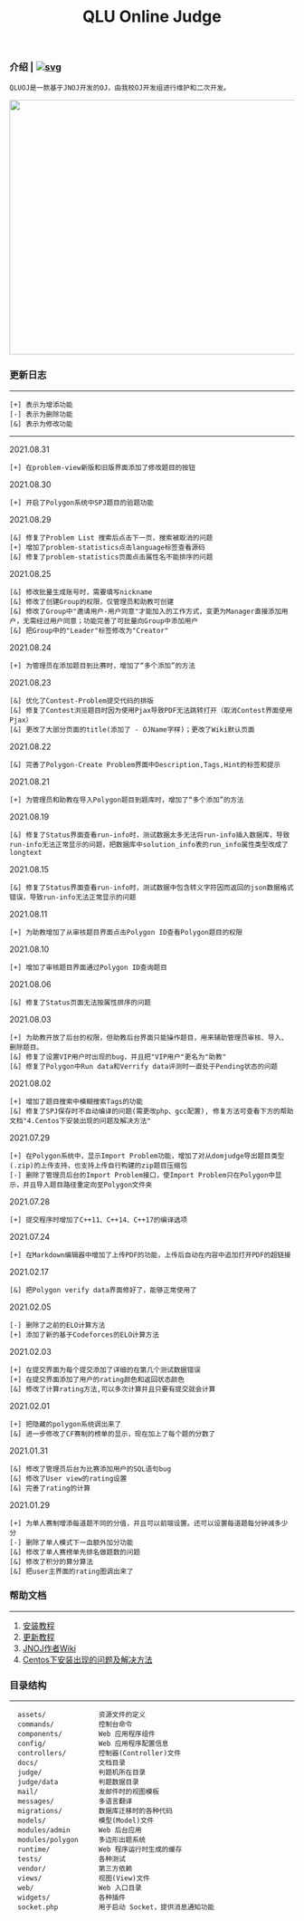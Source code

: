 <p align="center">
    <h1 align="center">QLU Online Judge</h2>
    <br>
</p>

### 介绍 | [![svg](https://img.shields.io/badge/Github-QLUOJ-green.svg)](https://github.com/linkscx/qluoj)

	QLUOJ是一款基于JNOJ开发的OJ，由我校OJ开发组进行维护和二次开发。

<img src="https://user-images.githubusercontent.com/86877361/127628167-7990e8b9-c23e-4f54-97ce-2acd22f837a0.png" width=800px height=450px>

### 更新日志  
 
- - -

	[+] 表示为增添功能   
	[-] 表示为删除功能   
	[&] 表示为修改功能   

- - -

2021.08.31

	[+] 在problem-view新版和旧版界面添加了修改题目的按钮

2021.08.30

	[+] 开启了Polygon系统中SPJ题目的验题功能

2021.08.29

	[&] 修复了Problem List 搜索后点击下一页，搜索被取消的问题
	[+] 增加了problem-statistics点击language标签查看源码
	[&] 修复了problem-statistics页面点击属性名不能排序的问题

2021.08.25

	[&] 修改批量生成账号时，需要填写nickname	
	[&] 修改了创建Group的权限，仅管理员和助教可创建
	[&] 修改了Group中"邀请用户-用户同意"才能加入的工作方式，变更为Manager直接添加用户，无需经过用户同意；功能完善了可批量向Group中添加用户
	[&] 把Group中的"Leader"标签修改为"Creator"

2021.08.24

	[+] 为管理员在添加题目到比赛时，增加了“多个添加”的方法

2021.08.23

	[&] 优化了Contest-Problem提交代码的排版
	[&] 修复了Contest浏览题目时因为使用Pjax导致PDF无法跳转打开（取消Contest界面使用Pjax）
	[&] 更改了大部分页面的title(添加了 - OJName字样)；更改了Wiki默认页面

2021.08.22
	
	[&] 完善了Polygon-Create Problem界面中Description,Tags,Hint的标签和提示

2021.08.21

	[+] 为管理员和助教在导入Polygon题目到题库时，增加了“多个添加”的方法

2021.08.19

	[&] 修复了Status界面查看run-info时，测试数据太多无法将run-info插入数据库，导致run-info无法正常显示的问题，把数据库中solution_info表的run_info属性类型改成了longtext

2021.08.15

	[&] 修复了Status界面查看run-info时，测试数据中包含转义字符因而返回的json数据格式错误，导致run-info无法正常显示的问题

2021.08.11
	
	[+] 为助教增加了从审核题目界面点击Polygon ID查看Polygon题目的权限

2021.08.10

	[+] 增加了审核题目界面通过Polygon ID查询题目

2021.08.06
	
	[&] 修复了Status页面无法按属性排序的问题

2021.08.03

	[+] 为助教开放了后台的权限，但助教后台界面只能操作题目，用来辅助管理员审核、导入、删除题目。	
	[&] 修复了设置VIP用户时出现的bug，并且把"VIP用户"更名为"助教"
	[&] 修复了Polygon中Run data和Verrify data评测时一直处于Pending状态的问题

2021.08.02
    
	[+] 增加了题目搜索中模糊搜索Tags的功能
	[&] 修复了SPJ保存时不自动编译的问题(需更改php、gcc配置), 修复方法可查看下方的帮助文档"4.Centos下安装出现的问题及解决方法"

2021.07.29

	[+] 在Polygon系统中，显示Import Problem功能，增加了对从domjudge导出题目类型(.zip)的上传支持，也支持上传自行构建的zip题目压缩包
	[-] 删除了管理员后台的Import Problem接口，使Import Problem只在Polygon中显示，并且导入题目路径重定向至Polygon文件夹

2021.07.28

	[+] 提交程序时增加了C++11、C++14、C++17的编译选项

2021.07.24

	[+] 在Markdown编辑器中增加了上传PDF的功能，上传后自动在内容中追加打开PDF的超链接

2021.02.17

	[&] 把Polygon verify data界面修好了，能够正常使用了  

2021.02.05

	[-] 删除了之前的ELO计算方法
	[+] 添加了新的基于Codeforces的ELO计算方法

2021.02.03  

	[+] 在提交界面为每个提交添加了详细的在第几个测试数据错误  
	[+] 在提交界面添加了用户的rating颜色和返回状态颜色  
	[&] 修改了计算rating方法,可以多次计算并且只要有提交就会计算  

2021.02.01  

	[+] 把隐藏的polygon系统调出来了  
	[&] 进一步修改了CF赛制的榜单的显示，现在加上了每个题的分数了  


2021.01.31  

	[&] 修改了管理员后台为比赛添加用户的SQL语句bug   
	[&] 修改了User view的rating设置  
	[&] 完善了rating的计算  

2021.01.29  

	[+] 为单人赛制增添每道题不同的分值，并且可以前端设置。还可以设置每道题每分钟减多少分  
	[-] 删除了单人模式下一血额外加分功能  
	[&] 修改了单人赛榜单先排名做题数的问题   
	[&] 修改了积分的算分算法  
	[&] 把user主界面的rating图调出来了  


### 帮助文档

----------

1. [安装教程](https://github.com/linkscx/qluoj/blob/master/docs/install.md)
2. [更新教程](https://github.com/linkscx/qluoj/blob/master/docs/update.md)
3. [JNOJ作者Wiki](https://github.com/shi-yang/jnoj/wiki)
4. [Centos下安装出现的问题及解决方法](https://blog.csdn.net/qq_45530271/article/details/119842371)

### 目录结构  

----------

      assets/             资源文件的定义
      commands/           控制台命令
      components/         Web 应用程序组件
      config/             Web 应用程序配置信息
      controllers/        控制器(Controller)文件
      docs/               文档目录
      judge/              判题机所在目录
      judge/data          判题数据目录
      mail/               发邮件时的视图模板
      messages/           多语言翻译
      migrations/         数据库迁移时的各种代码
      models/             模型(Model)文件
      modules/admin       Web 后台应用
      modules/polygon     多边形出题系统
      runtime/            Web 程序运行时生成的缓存
      tests/              各种测试
      vendor/             第三方依赖
      views/              视图(View)文件
      web/                Web 入口目录
      widgets/            各种插件
      socket.php          用于启动 Socket，提供消息通知功能
